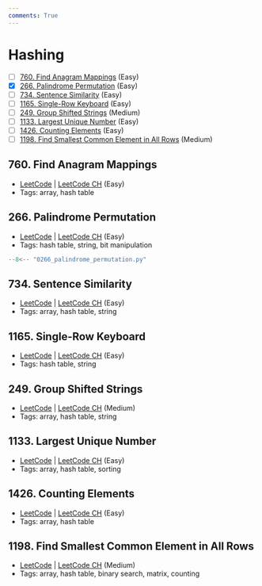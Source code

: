 ```yaml
---
comments: True
---
```


# Hashing

- [ ] [760. Find Anagram Mappings](https://leetcode.cn/problems/find-anagram-mappings/) (Easy)
- [x] [266. Palindrome Permutation](https://leetcode.cn/problems/palindrome-permutation/) (Easy)
- [ ] [734. Sentence Similarity](https://leetcode.cn/problems/sentence-similarity/) (Easy)
- [ ] [1165. Single-Row Keyboard](https://leetcode.cn/problems/single-row-keyboard/) (Easy)
- [ ] [249. Group Shifted Strings](https://leetcode.cn/problems/group-shifted-strings/) (Medium)
- [ ] [1133. Largest Unique Number](https://leetcode.cn/problems/largest-unique-number/) (Easy)
- [ ] [1426. Counting Elements](https://leetcode.cn/problems/counting-elements/) (Easy)
- [ ] [1198. Find Smallest Common Element in All Rows](https://leetcode.cn/problems/find-smallest-common-element-in-all-rows/) (Medium)

## 760. Find Anagram Mappings

-   [LeetCode](https://leetcode.com/problems/find-anagram-mappings/) | [LeetCode CH](https://leetcode.cn/problems/find-anagram-mappings/) (Easy)
-   Tags: array, hash table

## 266. Palindrome Permutation

-   [LeetCode](https://leetcode.com/problems/palindrome-permutation/) | [LeetCode CH](https://leetcode.cn/problems/palindrome-permutation/) (Easy)
-   Tags: hash table, string, bit manipulation

```python title="266. Palindrome Permutation"
--8<-- "0266_palindrome_permutation.py"
```

## 734. Sentence Similarity

-   [LeetCode](https://leetcode.com/problems/sentence-similarity/) | [LeetCode CH](https://leetcode.cn/problems/sentence-similarity/) (Easy)
-   Tags: array, hash table, string

## 1165. Single-Row Keyboard

-   [LeetCode](https://leetcode.com/problems/single-row-keyboard/) | [LeetCode CH](https://leetcode.cn/problems/single-row-keyboard/) (Easy)
-   Tags: hash table, string

## 249. Group Shifted Strings

-   [LeetCode](https://leetcode.com/problems/group-shifted-strings/) | [LeetCode CH](https://leetcode.cn/problems/group-shifted-strings/) (Medium)
-   Tags: array, hash table, string

## 1133. Largest Unique Number

-   [LeetCode](https://leetcode.com/problems/largest-unique-number/) | [LeetCode CH](https://leetcode.cn/problems/largest-unique-number/) (Easy)
-   Tags: array, hash table, sorting

## 1426. Counting Elements

-   [LeetCode](https://leetcode.com/problems/counting-elements/) | [LeetCode CH](https://leetcode.cn/problems/counting-elements/) (Easy)
-   Tags: array, hash table

## 1198. Find Smallest Common Element in All Rows

-   [LeetCode](https://leetcode.com/problems/find-smallest-common-element-in-all-rows/) | [LeetCode CH](https://leetcode.cn/problems/find-smallest-common-element-in-all-rows/) (Medium)
-   Tags: array, hash table, binary search, matrix, counting
